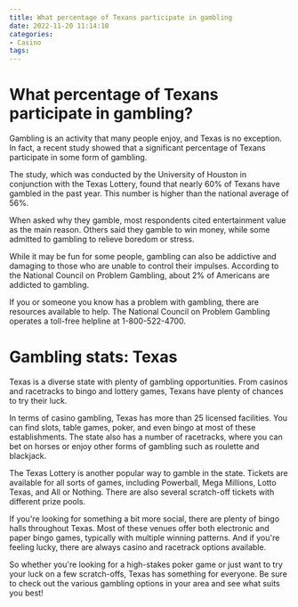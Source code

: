 ```yaml
---
title: What percentage of Texans participate in gambling
date: 2022-11-20 11:14:10
categories:
- Casino
tags:
---
```



#  What percentage of Texans participate in gambling?

Gambling is an activity that many people enjoy, and Texas is no exception. In fact, a recent study showed that a significant percentage of Texans participate in some form of gambling.

The study, which was conducted by the University of Houston in conjunction with the Texas Lottery, found that nearly 60% of Texans have gambled in the past year. This number is higher than the national average of 56%.

When asked why they gamble, most respondents cited entertainment value as the main reason. Others said they gamble to win money, while some admitted to gambling to relieve boredom or stress.

While it may be fun for some people, gambling can also be addictive and damaging to those who are unable to control their impulses. According to the National Council on Problem Gambling, about 2% of Americans are addicted to gambling.

If you or someone you know has a problem with gambling, there are resources available to help. The National Council on Problem Gambling operates a toll-free helpline at 1-800-522-4700.

#  Gambling stats: Texas

Texas is a diverse state with plenty of gambling opportunities. From casinos and racetracks to bingo and lottery games, Texans have plenty of chances to try their luck.

In terms of casino gambling, Texas has more than 25 licensed facilities. You can find slots, table games, poker, and even bingo at most of these establishments. The state also has a number of racetracks, where you can bet on horses or enjoy other forms of gambling such as roulette and blackjack.

The Texas Lottery is another popular way to gamble in the state. Tickets are available for all sorts of games, including Powerball, Mega Millions, Lotto Texas, and All or Nothing. There are also several scratch-off tickets with different prize pools.

If you're looking for something a bit more social, there are plenty of bingo halls throughout Texas. Most of these venues offer both electronic and paper bingo games, typically with multiple winning patterns. And if you're feeling lucky, there are always casino and racetrack options available.

So whether you're looking for a high-stakes poker game or just want to try your luck on a few scratch-offs, Texas has something for everyone. Be sure to check out the various gambling options in your area and see what suits you best!